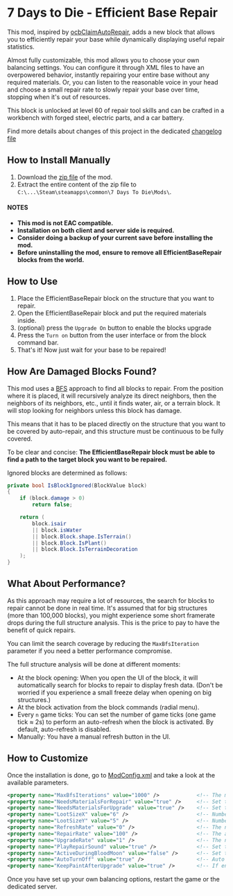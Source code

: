 # 7 Days to Die - Efficient Base Repair

This mod, inspired by [ocbClaimAutoRepair](https://github.com/OCB7D2D/OcbClaimAutoRepair), adds a new block that allows you to efficiently repair your base while dynamically displaying useful repair statistics.

Almost fully customizable, this mod allows you to choose your own balancing settings. You can configure it through XML files to have an overpowered behavior, instantly repairing your entire base without any required materials. Or, you can listen to the reasonable voice in your head and choose a small repair rate to slowly repair your base over time, stopping when it's out of resources.

This block is unlocked at level 60 of repair tool skills and can be crafted in a workbench with forged steel, electric parts, and a car battery.

Find more details about changes of this project in the dedicated [changelog file](./CHANGELOG.md)

## How to Install Manually

1. Download the [zip file](https://www.nexusmods.com/7daystodie/mods/4861?tab=files) of the mod.
2. Extract the entire content of the zip file to `C:\...\Steam\steamapps\common\7 Days To Die\Mods\`.

#### NOTES
* **This mod is not EAC compatible.**
* **Installation on both client and server side is required.**
* **Consider doing a backup of your current save before installing the mod.**
* **Before uninstalling the mod, ensure to remove all EfficientBaseRepair blocks from the world.**

## How to Use

1. Place the EfficientBaseRepair block on the structure that you want to repair.
2. Open the EfficientBaseRepair block and put the required materials inside.
3. (optional) press the `Upgrade On` button to enable the blocks upgrade
4. Press the `Turn on` button from the user interface or from the block command bar.
5. That's it! Now just wait for your base to be repaired!

## How Are Damaged Blocks Found?

This mod uses a [BFS](https://en.wikipedia.org/wiki/Breadth-first_search) approach to find all blocks to repair. From the position where it is placed, it will recursively analyze its direct neighbors, then the neighbors of its neighbors, etc., until it finds water, air, or a terrain block. It will stop looking for neighbors unless this block has damage.

This means that it has to be placed directly on the structure that you want to be covered by auto-repair, and this structure must be continuous to be fully covered.

To be clear and concise: **The EfficientBaseRepair block must be able to find a path to the target block you want to be repaired.**

Ignored blocks are determined as follows:

```C#
private bool IsBlockIgnored(BlockValue block)
{
    if (block.damage > 0)
        return false;

    return (
        block.isair
        || block.isWater
        || block.Block.shape.IsTerrain()
        || block.Block.IsPlant()
        || block.Block.IsTerrainDecoration
    );
}
```

## What About Performance?

As this approach may require a lot of resources, the search for blocks to repair cannot be done in real time. It's assumed that for big structures (more than 100,000 blocks), you might experience some short framerate drops during the full structure analysis. This is the price to pay to have the benefit of quick repairs.

You can limit the search coverage by reducing the `MaxBfsIteration` parameter if you need a better performance compromise.

The full structure analysis will be done at different moments:

* At the block opening: When you open the UI of the block, it will automatically search for blocks to repair to display fresh data. (Don't be worried if you experience a small freeze delay when opening on big structures.)
* At the block activation from the block commands (radial menu).
* Every `n` game ticks: You can set the number of game ticks (one game tick ≈ 2s) to perform an auto-refresh when the block is activated. By default, auto-refresh is disabled.
* Manually: You have a manual refresh button in the UI.

## How to Customize

Once the installation is done, go to [ModConfig.xml](./ModConfig.xml) and take a look at the available parameters.

```xml
<property name="MaxBfsIterations" value="1000" />            <!-- The max number of bfs iterations (more iterations will require more CPU ressources) -->
<property name="NeedsMaterialsForRepair" value="true" />     <!-- Set this param to false to repair even if you miss the repair materials -->
<property name="NeedsMaterialsForUpgrade" value="true" />    <!-- Set this param to false to upgrade even if you miss the upgrade materials -->
<property name="LootSizeX" value="6" />                      <!-- Number of columns of the loot container -->
<property name="LootSizeY" value="5" />                      <!-- Number of rows of the loot container -->
<property name="RefreshRate" value="0" />                    <!-- The number of game ticks between two auto refresh (set to 0 to disable auto refresh) -->
<property name="RepairRate" value="100" />                   <!-- The amount of damage which can be repaired for one game tick (set to 0 for instant repairs) -->
<property name="UpgradeRate" value="1" />                    <!-- The number of blocks which can be upgraded during one game tick (set to 0 to for instant upgrades) -->
<property name="PlayRepairSound" value="true" />             <!-- Set to false to disable the hammer sound on the current block which is being repaired -->
<property name="ActiveDuringBloodMoon" value="false" />      <!-- Set to true to enable the auto repair during the blood moon-->
<property name="AutoTurnOff" value="true" />                 <!-- Auto turn off if no more blocks can be repaired -->
<property name="KeepPaintAfterUpgrade" value="true" />       <!-- If enabled, the upgraded block will keep his original paint, else his texture will be set to the upgrade block texture -->
```

Once you have set up your own balancing options, restart the game or the dedicated server.
